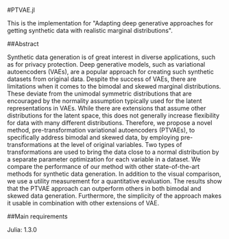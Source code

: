 #PTVAE.jl

This is the implementation for "Adapting deep generative approaches for getting synthetic data with realistic marginal distributions".

##Abstract

Synthetic data generation is of great interest in diverse applications, such as for privacy protection. Deep generative models, such as variational autoencoders (VAEs), are a popular approach for creating such synthetic datasets from original data. Despite the success of VAEs, there are limitations when it comes to the bimodal and skewed marginal distributions. These deviate from the unimodal symmetric distributions that are encouraged by the normality assumption typically used for the latent representations in VAEs. While there are extensions that assume other distributions for the latent space, this does not generally increase flexibility for data with many different distributions. Therefore, we propose a novel method, pre-transformation variational autoencoders (PTVAEs), to specifically address bimodal and skewed data, by employing pre-transformations at the level of original variables. Two types of transformations are used to bring the data close to a normal distribution by a separate parameter optimization for each variable in a dataset. We compare the performance of our method with other state-of-the-art methods for synthetic data generation. In addition to the visual comparison, we use a utility measurement for a quantitative evaluation. The results show that the PTVAE approach can outperform others in both bimodal and skewed data generation. Furthermore, the simplicity of the approach makes it usable in combination with other extensions of VAE.

##Main requirements

Julia: 1.3.0
